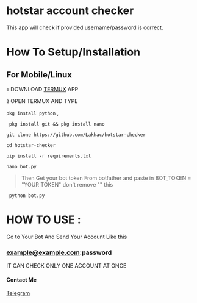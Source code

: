 # hotstar account checker

This app will check if provided username/password is correct.

# How To Setup/Installation

## For Mobile/Linux

` 1 ` DOWNLOAD [TERMUX](https://play.google.com/store/apps/details?id=com.termux) APP 

` 2 ` OPEN TERMUX AND TYPE 

` pkg install python ` , 

` pkg install git && pkg install nano` 

` git clone https://github.com/Lakhac/hotstar-checker `

` cd hotstar-checker `

` pip install -r requirements.txt ` 

` nano bot.py `   
>Then Get your bot token From botfather and paste in BOT_TOKEN = "YOUR TOKEN" don't remove "" this 

` python bot.py`


# HOW TO USE :

Go to Your Bot And Send Your Account Like this 

### example@example.com:password 

IT CAN CHECK ONLY ONE ACCOUNT AT ONCE




#### Contact Me 
[Telegram](t.me/Lakhacc_bot)
